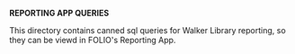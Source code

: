 **REPORTING APP QUERIES**

This directory contains canned sql queries for Walker Library reporting, so they can be viewd in FOLIO's Reporting App.
